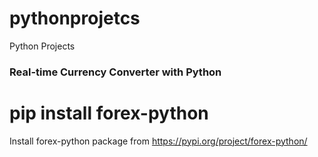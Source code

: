# pythonprojetcs
Python Projects

### Real-time Currency Converter with Python
# pip install forex-python
Install forex-python package from https://pypi.org/project/forex-python/
